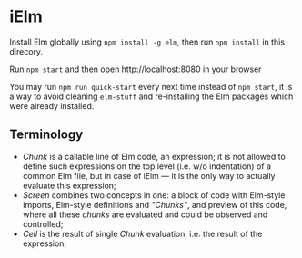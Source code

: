 # iElm

Install Elm globally using `npm install -g elm`, then run `npm install` in this direcory.

Run `npm start` and then open http://localhost:8080 in your browser

You may run `npm run quick-start` every next time instead of `npm start`, it is a way to avoid cleaning `elm-stuff` and re-installing the Elm packages which were already installed.

## Terminology

* _Chunk_ is a callable line of Elm code, an expression; it is not allowed to define such expressions on the top level (i.e. w/o indentation) of a common Elm file, but in case of iElm — it is the only way to actually evaluate this expression;
* _Screen_ combines two concepts in one: a block of code with Elm-style imports, Elm-style definitions and _"Chunks"_, and preview of this code, where all these _chunks_ are evaluated and could be observed and controlled;
* _Cell_ is the result of single _Chunk_ evaluation, i.e. the result of the expression;
